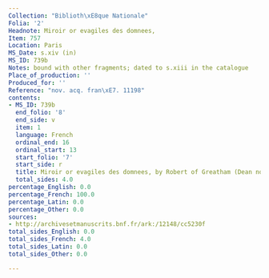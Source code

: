 ```yaml
---
Collection: "Biblioth\xE8que Nationale"
Folia: '2'
Headnote: Miroir or evagiles des domnees,
Item: 757
Location: Paris
MS_Date: s.xiv (in)
MS_ID: 739b
Notes: bound with other fragments; dated to s.xiii in the catalogue
Place_of_production: ''
Produced_for: ''
Reference: "nov. acq. fran\xE7. 11198"
contents:
- MS_ID: 739b
  end_folio: '8'
  end_side: v
  item: 1
  language: French
  ordinal_end: 16
  ordinal_start: 13
  start_folio: '7'
  start_side: r
  title: Miroir or evagiles des domnees, by Robert of Greatham (Dean no. 589)
  total_sides: 4.0
percentage_English: 0.0
percentage_French: 100.0
percentage_Latin: 0.0
percentage_Other: 0.0
sources:
- http://archivesetmanuscrits.bnf.fr/ark:/12148/cc5230f
total_sides_English: 0.0
total_sides_French: 4.0
total_sides_Latin: 0.0
total_sides_Other: 0.0

---
```

